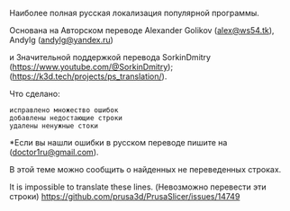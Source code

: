 Наиболее полная русская локализация популярной программы.

Основана на Авторском переводе Alexander Golikov (alex@ws54.tk), Andylg (andylg@yandex.ru)

и Значительной поддержкой перевода SorkinDmitry (https://www.youtube.com/@SorkinDmitry); (https://k3d.tech/projects/ps_translation/).

Что сделано:

    исправлено множество ошибок
    добавлены недостающие строки
    удалены ненужные стоки

*Если вы нашли ошибки в русском переводе пишите на (doctor1ru@gmail.com).

В этой теме можно сообщить о найденных не переведенных строках.

It is impossible to translate these lines. (Невозможно перевести эти строки)
https://github.com/prusa3d/PrusaSlicer/issues/14749

